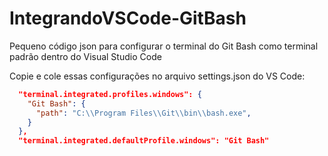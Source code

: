 # IntegrandoVSCode-GitBash
Pequeno código json para configurar o terminal do Git Bash como terminal padrão dentro do Visual Studio Code

Copie e cole essas configurações no arquivo settings.json do VS Code:

```json
  "terminal.integrated.profiles.windows": {
    "Git Bash": {
      "path": "C:\\Program Files\\Git\\bin\\bash.exe",
    }
  },
  "terminal.integrated.defaultProfile.windows": "Git Bash"
```
